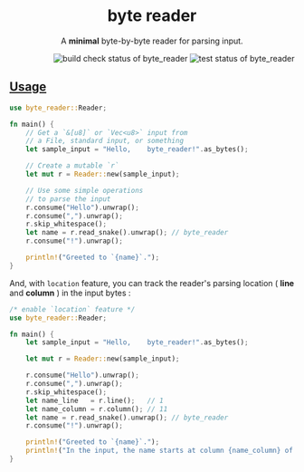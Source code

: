 <h1 align="center">byte reader</h1>
<p align="center">A <strong>minimal</strong> byte-by-byte reader for parsing input.</p>

<div align="right">
    <img alt="build check status of byte_reader" src="https://github.com/kana-rus/byte_reader/actions/workflows/check.yml/badge.svg"/>
    <img alt="test status of byte_reader" src="https://github.com/kana-rus/byte_reader/actions/workflows/test.yml/badge.svg"/>
</div>

<h2><a href="https://github.com/kana-rus/byte_reader/blob/main/examples/usage.rs">Usage</a></h2>

```rust
use byte_reader::Reader;

fn main() {
    // Get a `&[u8]` or `Vec<u8>` input from
    // a File, standard input, or something
    let sample_input = "Hello,    byte_reader!".as_bytes();

    // Create a mutable `r`
    let mut r = Reader::new(sample_input);

    // Use some simple operations
    // to parse the input
    r.consume("Hello").unwrap();
    r.consume(",").unwrap();
    r.skip_whitespace();
    let name = r.read_snake().unwrap(); // byte_reader
    r.consume("!").unwrap();

    println!("Greeted to `{name}`.");
}
```

And, with `location` feature, you can track the reader's parsing location ( **line** and **column** ) in the input bytes :

```rust
/* enable `location` feature */
use byte_reader::Reader;

fn main() {
    let sample_input = "Hello,    byte_reader!".as_bytes();

    let mut r = Reader::new(sample_input);

    r.consume("Hello").unwrap();
    r.consume(",").unwrap();
    r.skip_whitespace();
    let name_line   = r.line();   // 1
    let name_column = r.column(); // 11
    let name = r.read_snake().unwrap(); // byte_reader
    r.consume("!").unwrap();

    println!("Greeted to `{name}`.");
    println!("In the input, the name starts at column {name_column} of line {name_line}");
}
```
